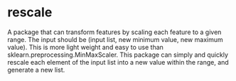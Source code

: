 # rescale
A package that can transform features by scaling each feature to a given range. The input should be (input list, new minimum value, new maximum value). This is more light weight and easy to use than sklearn.preprocessing.MinMaxScaler. This package can simply and quickly rescale each element of the input list into a new value within the range, and generate a new list.
